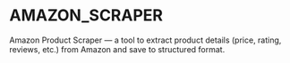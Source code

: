 # AMAZON_SCRAPER
Amazon Product Scraper — a tool to extract product details (price, rating, reviews, etc.) from Amazon and save to structured format.
